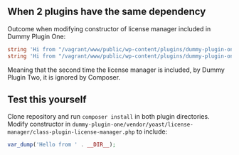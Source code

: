 ## When 2 plugins have the same dependency

Outcome when modifying constructor of license manager included in Dummy Plugin One:

```php
string 'Hi from "/vagrant/www/public/wp-content/plugins/dummy-plugin-one/vendor/yoast/license-manager"' (length=94)
string 'Hi from "/vagrant/www/public/wp-content/plugins/dummy-plugin-one/vendor/yoast/license-manager"' (length=94)
```

Meaning that the second time the license manager is included, by Dummy Plugin Two, it is ignored by Composer.

## Test this yourself

Clone repository and run `composer install` in both plugin directories. Modify constructor in `dummy-plugin-one/vendor/yoast/license-manager/class-plugin-license-manager.php` to include:

```php
var_dump('Hello from ' . __DIR__);
```
